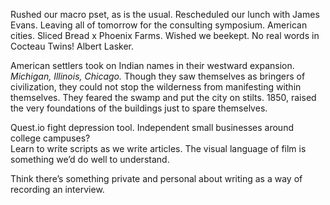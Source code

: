 Rushed our macro pset, as is the usual. Rescheduled our lunch with James Evans. Leaving all of tomorrow for the consulting symposium. American cities. Sliced Bread x Phoenix Farms. Wished we beekept. No real words in Cocteau Twins\! Albert Lasker. 

American settlers took on Indian names in their westward expansion. *Michigan, Illinois, Chicago.* Though they saw themselves as bringers of civilization, they could not stop the wilderness from manifesting within themselves. They feared the swamp and put the city on stilts. 1850, raised the very foundations of the buildings just to spare themselves. 

Quest.io fight depression tool. Independent small businesses around college campuses?   
Learn to write scripts as we write articles. The visual language of film is something we’d do well to understand. 

Think there’s something private and personal about writing as a way of recording an interview.